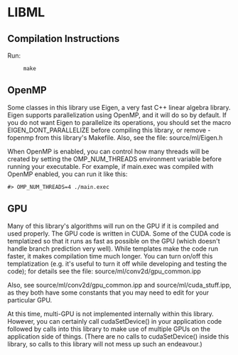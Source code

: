LIBML
=====

Compilation Instructions
------------------------

Run:

         make



OpenMP
------

Some classes in this library use Eigen, a very fast C++ linear algebra library.
Eigen supports parallelization using OpenMP, and it will do so by default. If
you do not want Eigen to parallelize its operations, you should set the macro
EIGEN_DONT_PARALLELIZE before compiling this library, or remove -fopenmp from
this library's Makefile. Also, see the file: source/ml/Eigen.h

When OpenMP is enabled, you can control how many threads will be created by
setting the OMP_NUM_THREADS environment variable before running your executable.
For example, if main.exec was compiled with OpenMP enabled, you can run it like
this:

    #> OMP_NUM_THREADS=4 ./main.exec



GPU
---

Many of this library's algorithms will run on the GPU if it is compiled and used
properly. The GPU code is written in CUDA. Some of the CUDA code is templatized
so that it runs as fast as possible on the GPU (which doesn't handle branch
prediction very well). While templates make the code run faster, it makes
compilation time much longer. You can turn on/off this templatization (e.g. it's
useful to turn it off while developing and testing the code); for details see
the file: source/ml/conv2d/gpu_common.ipp

Also, see source/ml/conv2d/gpu_common.ipp and source/ml/cuda_stuff.ipp, as they
both have some constants that you may need to edit for your particular GPU.

At this time, multi-GPU is not implemented internally within this library.
However, you can certainly call cudaSetDevice() in your application code
followed by calls into this library to make use of multiple GPUs on the
application side of things. (There are no calls to cudaSetDevice() inside
this library, so calls to this library will not mess up such an endeavour.)

